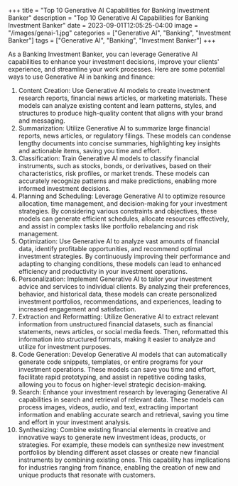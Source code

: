+++
title = "Top 10 Generative AI Capabilities for Banking Investment Banker"
description = "Top 10 Generative AI Capabilities for Banking Investment Banker"
date = 2023-09-01T12:05:25-04:00
image = "/images/genai-1.jpg"
categories = ["Generative AI", "Banking", "Investment Banker"]
tags = ["Generative AI", "Banking", "Investment Banker"]
+++

As a Banking Investment Banker, you can leverage Generative AI capabilities to enhance your investment decisions, improve your clients' experience, and streamline your work processes. Here are some potential ways to use Generative AI in banking and finance:

1. Content Creation: Use Generative AI models to create investment research reports, financial news articles, or marketing materials. These models can analyze existing content and learn patterns, styles, and structures to produce high-quality content that aligns with your brand and messaging.
2. Summarization: Utilize Generative AI to summarize large financial reports, news articles, or regulatory filings. These models can condense lengthy documents into concise summaries, highlighting key insights and actionable items, saving you time and effort.
3. Classification: Train Generative AI models to classify financial instruments, such as stocks, bonds, or derivatives, based on their characteristics, risk profiles, or market trends. These models can accurately recognize patterns and make predictions, enabling more informed investment decisions.
4. Planning and Scheduling: Leverage Generative AI to optimize resource allocation, time management, and decision-making for your investment strategies. By considering various constraints and objectives, these models can generate efficient schedules, allocate resources effectively, and assist in complex tasks like portfolio rebalancing and risk management.
5. Optimization: Use Generative AI to analyze vast amounts of financial data, identify profitable opportunities, and recommend optimal investment strategies. By continuously improving their performance and adapting to changing conditions, these models can lead to enhanced efficiency and productivity in your investment operations.
6. Personalization: Implement Generative AI to tailor your investment advice and services to individual clients. By analyzing their preferences, behavior, and historical data, these models can create personalized investment portfolios, recommendations, and experiences, leading to increased engagement and satisfaction.
7. Extraction and Reformatting: Utilize Generative AI to extract relevant information from unstructured financial datasets, such as financial statements, news articles, or social media feeds. Then, reformatted this information into structured formats, making it easier to analyze and utilize for investment purposes.
8. Code Generation: Develop Generative AI models that can automatically generate code snippets, templates, or entire programs for your investment operations. These models can save you time and effort, facilitate rapid prototyping, and assist in repetitive coding tasks, allowing you to focus on higher-level strategic decision-making.
9. Search: Enhance your investment research by leveraging Generative AI capabilities in search and retrieval of relevant data. These models can process images, videos, audio, and text, extracting important information and enabling accurate search and retrieval, saving you time and effort in your investment analysis.
10. Synthesizing: Combine existing financial elements in creative and innovative ways to generate new investment ideas, products, or strategies. For example, these models can synthesize new investment portfolios by blending different asset classes or create new financial instruments by combining existing ones. This capability has implications for industries ranging from finance, enabling the creation of new and unique products that resonate with customers.